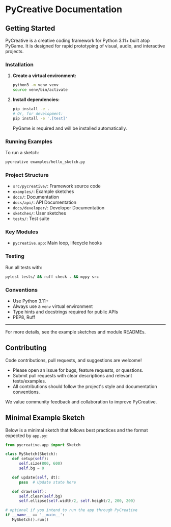# PyCreative Documentation

## Getting Started

PyCreative is a creative coding framework for Python 3.11+ built atop PyGame. It is designed for rapid prototyping of visual, audio, and interactive projects.

### Installation

1. **Create a virtual environment:**
   ```sh
   python3 -m venv venv
   source venv/bin/activate
   ```
2. **Install dependencies:**
   ```sh
   pip install -e .
   # Or, for development:
   pip install -e '.[test]'
   ```
   PyGame is required and will be installed automatically.

### Running Examples

To run a sketch:
```sh
pycreative examples/hello_sketch.py
```

### Project Structure
- `src/pycreative/`: Framework source code
- `examples/`: Example sketches
- `docs/`: Documentation
- `docs/api/`: API Documentation
- `docs/developer/`: Developer Documentation
- `sketches/`: User sketches
- `tests/`: Test suite

### Key Modules
- `pycreative.app`: Main loop, lifecycle hooks

### Testing
Run all tests with:
```sh
pytest tests/ && ruff check . && mypy src
```

### Conventions
- Use Python 3.11+
- Always use a `venv` virtual environment
- Type hints and docstrings required for public APIs
- PEP8, Ruff

---
For more details, see the example sketches and module READMEs.

## Contributing

Code contributions, pull requests, and suggestions are welcome!

- Please open an issue for bugs, feature requests, or questions.
- Submit pull requests with clear descriptions and relevant tests/examples.
- All contributions should follow the project's style and documentation conventions.

We value community feedback and collaboration to improve PyCreative.

## Minimal Example Sketch

Below is a minimal sketch that follows best practices and the format expected by `app.py`:

```python
from pycreative.app import Sketch

class MySketch(Sketch):
   def setup(self):
      self.size(800, 600)
      self.bg = 0

   def update(self, dt):
      pass  # Update state here

   def draw(self):
      self.clear(self.bg)
      self.ellipse(self.width/2, self.height/2, 200, 200)

# optional if you intend to run the app through PyCreative
if __name__ == '__main__':
   MySketch().run()
```
